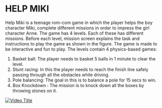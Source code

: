 # HELP MIKI
 
Help Miki is a teenage rom-com
game in which the player helps the boy character Miki,
complete different missions in order to impress the girl
character Anne. The game has 4 levels. Each of these has
different missions. Before each level, mission screen explains
the task and instructions to play the game as shown in the
figure. The game is made to be interactive and fun to play. The
levels contain 4 physics-based games:
1. Basket ball: The player needs to basket 5 balls in 1
minute to clear the level.
2. Stunt racing: In this the player needs to reach the finish
line safely passing through all the obstacles while
driving.
3. Pole balancing: The goal in this is to balance a pole for
15 secs to win.
4. Box Knockdown : The mission is to knock down all the
boxes by throwing stones on it.

[![Video Title](https://img.youtube.com/vi/VIDEO_ID/maxresdefault.jpg)](https://www.youtube.com/watch?v=hHLlxR6oOFA)
